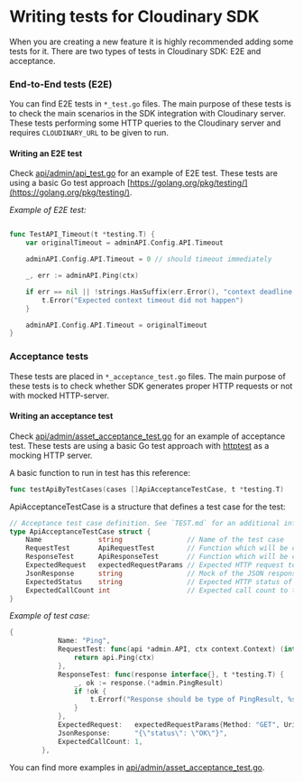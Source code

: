 # Writing tests for Cloudinary SDK

When you are creating a new feature it is highly recommended adding some tests for it.
There are two types of tests in Cloudinary SDK: E2E and acceptance.

### End-to-End tests (E2E)
You can find E2E tests in `*_test.go` files.
The main purpose of these tests is to check the main scenarios in the SDK integration with Cloudinary server.
These tests performing some HTTP queries to the Cloudinary server and requires `CLOUDINARY_URL` to be given to run.

#### Writing an E2E test
Check [api/admin/api_test.go](api/admin/api_test.go) for an example of E2E test.
These tests are using a basic Go test approach [https://golang.org/pkg/testing/](https://golang.org/pkg/testing/).

*Example of E2E test:*
```go

func TestAPI_Timeout(t *testing.T) {
	var originalTimeout = adminAPI.Config.API.Timeout

	adminAPI.Config.API.Timeout = 0 // should timeout immediately

	_, err := adminAPI.Ping(ctx)

	if err == nil || !strings.HasSuffix(err.Error(), "context deadline exceeded") {
		t.Error("Expected context timeout did not happen")
	}

	adminAPI.Config.API.Timeout = originalTimeout
}

```


### Acceptance tests
These tests are placed in `*_acceptance_test.go` files.
The main purpose of these tests is to check whether SDK generates proper HTTP requests or not with mocked HTTP-server.

#### Writing an acceptance test
Check [api/admin/asset_acceptance_test.go](api/admin/assets_acceptance_test.go) for an example of acceptance test.
These tests are using a basic Go test approach with [httptest](https://golang.org/pkg/net/http/httptest/) as a mocking HTTP server.


A basic function to run in test has this reference:
```go
func testApiByTestCases(cases []ApiAcceptanceTestCase, t *testing.T)
```

ApiAcceptanceTestCase is a structure that defines a test case for the test:

```go
// Acceptance test case definition. See `TEST.md` for an additional information.
type ApiAcceptanceTestCase struct {
	Name              string                // Name of the test case
	RequestTest       ApiRequestTest        // Function which will be called as a API request. Put SDK calls here.
	ResponseTest      ApiResponseTest       // Function which will be called to test an API response.
	ExpectedRequest   expectedRequestParams // Expected HTTP request to be sent to the server
	JsonResponse      string                // Mock of the JSON response from server. This is used to check JSON parsing.
	ExpectedStatus    string                // Expected HTTP status of the request. This status will be returned from the HTTP mock.
	ExpectedCallCount int                   // Expected call count to the server.
}
```

*Example of test case:*

```go
{
			Name: "Ping",
			RequestTest: func(api *admin.API, ctx context.Context) (interface{}, error) {
				return api.Ping(ctx)
			},
			ResponseTest: func(response interface{}, t *testing.T) {
				_, ok := response.(*admin.PingResult)
				if !ok {
					t.Errorf("Response should be type of PingResult, %s given", reflect.TypeOf(response))
				}
			},
			ExpectedRequest:   expectedRequestParams{Method: "GET", Uri: "/ping"},
			JsonResponse:      "{\"status\": \"OK\"}",
			ExpectedCallCount: 1,
		},
```

You can find more examples in [api/admin/asset_acceptance_test.go](api/admin/assets_acceptance_test.go).